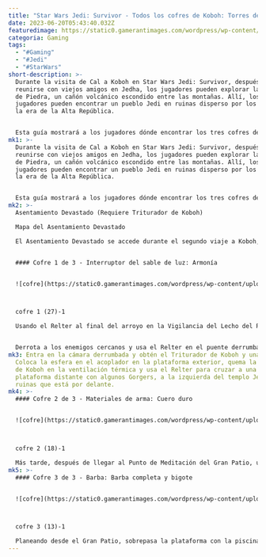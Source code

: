 ```yaml
---
title: "Star Wars Jedi: Survivor - Todos los cofres de Koboh: Torres de Piedra"
date: 2023-06-20T05:43:40.032Z
featuredimage: https://static0.gamerantimages.com/wordpress/wp-content/uploads/2023/06/star-wars-jedi-survivor-all-koboh-chests-stone-spiresjpg.jpg?q=50&fit=contain&w=1140&h=&dpr=1.5
categoria: Gaming
tags:
  - "#Gaming"
  - "#Jedi"
  - "#StarWars"
short-description: >-
  Durante la visita de Cal a Koboh en Star Wars Jedi: Survivor, después de
  reunirse con viejos amigos en Jedha, los jugadores pueden explorar las Torres
  de Piedra, un cañón volcánico escondido entre las montañas. Allí, los
  jugadores pueden encontrar un pueblo Jedi en ruinas disperso por los restos de
  la era de la Alta República.


  Esta guía mostrará a los jugadores dónde encontrar los tres cofres de Star Wars Jedi: Survivor en el Asentamiento Devastado en las Torres de Piedra.
mk1: >-
  Durante la visita de Cal a Koboh en Star Wars Jedi: Survivor, después de
  reunirse con viejos amigos en Jedha, los jugadores pueden explorar las Torres
  de Piedra, un cañón volcánico escondido entre las montañas. Allí, los
  jugadores pueden encontrar un pueblo Jedi en ruinas disperso por los restos de
  la era de la Alta República.


  Esta guía mostrará a los jugadores dónde encontrar los tres cofres de Star Wars Jedi: Survivor en el Asentamiento Devastado en las Torres de Piedra.
mk2: >-
  Asentamiento Devastado (Requiere Triturador de Koboh)

  Mapa del Asentamiento Devastado

  El Asentamiento Devastado se accede durante el segundo viaje a Koboh, en la misión principal "En el Rastro". Para llegar allí, atraviesa la Fisura Ígnea tomando el Relter desde la Vigilancia del Lecho del Río y evitando la criatura voladora gigante. Esta área tiene tres cofres para recolectar.


  #### Cofre 1 de 3 - Interruptor del sable de luz: Armonía


  ![cofre](https://static0.gamerantimages.com/wordpress/wp-content/uploads/wm/2023/06/chest-1-27-1.jpg?q=50&fit=crop&w=1500&dpr=1.5 "cofre")



  cofre 1 (27)-1

  Usando el Relter al final del arroyo en la Vigilancia del Lecho del Río, planea hasta la Fisura Ígnea y evita la criatura voladora gigante, que se moverá una vez que la misión "En el Rastro" esté activa. Planea por el cañón, derrota al Cazarrecompensas y escala los acantilados.


  Derrota a los enemigos cercanos y usa el Relter en el puente derrumbado para llegar a una plataforma distante. Sube al pilar central y entra en la Cámara de arriba, mata al droide y toma la esfera para colocarla en el acoplador exterior. Luego, apunta el rayo al Material de Koboh que bloquea la Ventilación Térmica a lo lejos y planea con el Relter, usando la ráfaga de viento para ganar altura y llegar a la plataforma lejana.
mk3: Entra en la cámara derrumbada y obtén el Triturador de Koboh y una esfera.
  Coloca la esfera en el acoplador en la plataforma exterior, quema la barrera
  de Koboh en la ventilación térmica y usa el Relter para cruzar a una
  plataforma distante con algunos Gorgers, a la izquierda del templo Jedi en
  ruinas que está por delante.
mk4: >-
  #### Cofre 2 de 3 - Materiales de arma: Cuero duro


  ![cofre](https://static0.gamerantimages.com/wordpress/wp-content/uploads/wm/2023/06/chest-2-18-1.jpg?q=50&fit=crop&w=1500&dpr=1.5 "cofre")



  cofre 2 (18)-1

  Más tarde, después de llegar al Punto de Meditación del Gran Patio, usa el Relter para planear hasta el pilar con la piscina. Este cofre se encuentra en el fondo del agua.
mk5: >-
  #### Cofre 3 de 3 - Barba: Barba completa y bigote


  ![cofre](https://static0.gamerantimages.com/wordpress/wp-content/uploads/wm/2023/06/chest-3-13-1.jpg?q=50&fit=crop&w=1500&dpr=1.5 "cofre")



  cofre 3 (13)-1

  Planeando desde el Gran Patio, sobrepasa la plataforma con la piscina -donde se encuentra Skoova Stev- y aterriza en la cornisa inferior más allá de ella. Toma el camino hacia la derecha hacia la grieta y corre por la pared a través de la fisura de lava para llegar a este cofre.
---
```

